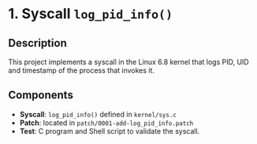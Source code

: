 # 1. Syscall `log_pid_info()`

## Description
This project implements a syscall in the Linux 6.8 kernel that logs PID, UID and timestamp of the process that invokes it.

## Components
- **Syscall**: `log_pid_info()` defined in `kernel/sys.c`
- **Patch**: located in `patch/0001-add-log_pid_info.patch`
- **Test**: C program and Shell script to validate the syscall.
